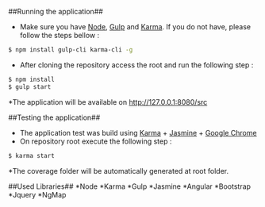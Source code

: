 ##Running the application##

* Make sure you have [Node], [Gulp] and [Karma]. If you do not have, please follow the steps bellow :
```sh
$ npm install gulp-cli karma-cli -g
```

* After cloning the repository access the root and run the following step :

```sh
$ npm install
$ gulp start
```

*The application will be available on  http://127.0.0.1:8080/src

##Testing the application##

* The application test was build using [Karma] + [Jasmine] + [Google Chrome]
* On repository root execute the following step :

```sh
$ karma start
```
*The coverage folder will be automatically generated at root folder.

##Used Libraries##
*Node
*Karma
*Gulp
*Jasmine
*Angular
*Bootstrap
*Jquery
*NgMap


 [Node]: <http://nodejs.org>
 [Karma]: <https://karma-runner.github.io/0.13/index.html>
 [Jasmine]: <https://jasmine.github.io/>
 [Google Chrome]:<https://www.google.com.br/chrome/browser/>
 [Gulp]:<http://gulpjs.com/>
 [NgMap]: <https://ngmap.github.io/>
 
